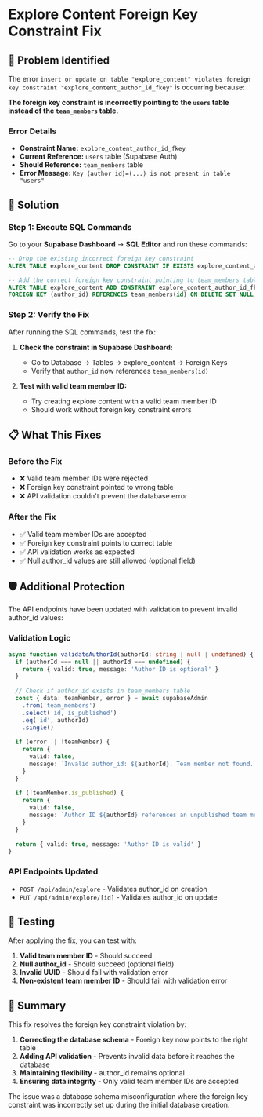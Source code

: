 # Explore Content Foreign Key Constraint Fix

## 🚨 Problem Identified

The error `insert or update on table "explore_content" violates foreign key constraint "explore_content_author_id_fkey"` is occurring because:

**The foreign key constraint is incorrectly pointing to the `users` table instead of the `team_members` table.**

### Error Details
- **Constraint Name:** `explore_content_author_id_fkey`
- **Current Reference:** `users` table (Supabase Auth)
- **Should Reference:** `team_members` table
- **Error Message:** `Key (author_id)=(...) is not present in table "users"`

## 🔧 Solution

### Step 1: Execute SQL Commands

Go to your **Supabase Dashboard** → **SQL Editor** and run these commands:

```sql
-- Drop the existing incorrect foreign key constraint
ALTER TABLE explore_content DROP CONSTRAINT IF EXISTS explore_content_author_id_fkey;

-- Add the correct foreign key constraint pointing to team_members table
ALTER TABLE explore_content ADD CONSTRAINT explore_content_author_id_fkey 
FOREIGN KEY (author_id) REFERENCES team_members(id) ON DELETE SET NULL;
```

### Step 2: Verify the Fix

After running the SQL commands, test the fix:

1. **Check the constraint in Supabase Dashboard:**
   - Go to Database → Tables → explore_content → Foreign Keys
   - Verify that `author_id` now references `team_members(id)`

2. **Test with valid team member ID:**
   - Try creating explore content with a valid team member ID
   - Should work without foreign key constraint errors

## 📋 What This Fixes

### Before the Fix
- ❌ Valid team member IDs were rejected
- ❌ Foreign key constraint pointed to wrong table
- ❌ API validation couldn't prevent the database error

### After the Fix
- ✅ Valid team member IDs are accepted
- ✅ Foreign key constraint points to correct table
- ✅ API validation works as expected
- ✅ Null author_id values are still allowed (optional field)

## 🛡️ Additional Protection

The API endpoints have been updated with validation to prevent invalid author_id values:

### Validation Logic
```typescript
async function validateAuthorId(authorId: string | null | undefined) {
  if (authorId === null || authorId === undefined) {
    return { valid: true, message: 'Author ID is optional' }
  }
  
  // Check if author_id exists in team_members table
  const { data: teamMember, error } = await supabaseAdmin
    .from('team_members')
    .select('id, is_published')
    .eq('id', authorId)
    .single()
  
  if (error || !teamMember) {
    return { 
      valid: false, 
      message: `Invalid author_id: ${authorId}. Team member not found.` 
    }
  }
  
  if (!teamMember.is_published) {
    return { 
      valid: false, 
      message: `Author ID ${authorId} references an unpublished team member.` 
    }
  }
  
  return { valid: true, message: 'Author ID is valid' }
}
```

### API Endpoints Updated
- `POST /api/admin/explore` - Validates author_id on creation
- `PUT /api/admin/explore/[id]` - Validates author_id on update

## 🧪 Testing

After applying the fix, you can test with:

1. **Valid team member ID** - Should succeed
2. **Null author_id** - Should succeed (optional field)
3. **Invalid UUID** - Should fail with validation error
4. **Non-existent team member ID** - Should fail with validation error

## 📝 Summary

This fix resolves the foreign key constraint violation by:

1. **Correcting the database schema** - Foreign key now points to the right table
2. **Adding API validation** - Prevents invalid data before it reaches the database
3. **Maintaining flexibility** - author_id remains optional
4. **Ensuring data integrity** - Only valid team member IDs are accepted

The issue was a database schema misconfiguration where the foreign key constraint was incorrectly set up during the initial database creation. 